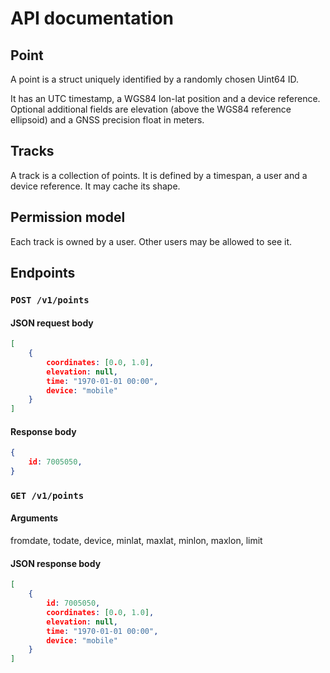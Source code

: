 # API documentation
## Point
A point is a struct uniquely identified by a randomly chosen Uint64 ID.

It has an UTC timestamp, a WGS84 lon-lat position and a device reference.
Optional additional fields are elevation (above the WGS84 reference ellipsoid)
and a GNSS precision float in meters.

## Tracks
A track is a collection of points. It is defined by a timespan, a user and a
device reference. It may cache its shape.

## Permission model
Each track is owned by a user. Other users may be allowed to see it.

## Endpoints
### `POST /v1/points`
#### JSON request body
```json
[
    {
        coordinates: [0.0, 1.0],
        elevation: null,
        time: "1970-01-01 00:00",
        device: "mobile"
    }
]
```
#### Response body
```json
{
    id: 7005050,
}
```

### `GET /v1/points`
#### Arguments
fromdate, todate, device, minlat, maxlat, minlon, maxlon, limit
#### JSON response body
```json
[
    {
        id: 7005050,
        coordinates: [0.0, 1.0],
        elevation: null,
        time: "1970-01-01 00:00",
        device: "mobile"
    }
]
```

